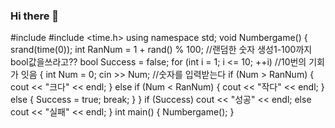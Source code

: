 ### Hi there 👋

<!--
**leepureun/leepureun** is a ✨ _special_ ✨ repository because its `README.md` (this file) appears on your GitHub profile.

Here are some ideas to get you started:

- 🔭 I’m currently working on ...
- 🌱 I’m currently learning ...
- 👯 I’m looking to collaborate on ...
- 🤔 I’m looking for help with ...
- 💬 Ask me about ...
- 📫 How to reach me: ...
- 😄 Pronouns: ...
- ⚡ Fun fact: ...
-->
#include <iostream>
#include <time.h>
using namespace std;
void Numbergame()
{
	srand(time(0));
	int RanNum = 1 + rand() % 100; //랜덤한 숫자 생성1-100까지 bool값을쓰라고??
	bool Success = false;
	for (int i = 1; i <= 10; ++i) //10번의 기회가 잇음
	{
		int Num = 0;
		cin >> Num; //숫자를 입력받는다
		if (Num > RanNum) { cout << "크다" << endl; }
		else if (Num < RanNum) { cout << "작다" << endl; }
		else {
			Success = true;
			break;
		}
	}
	if (Success)
		cout << "성공" << endl;
	else
		cout << "실패" << endl;
}
int main()
{
	Numbergame();
}
